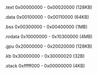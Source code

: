 .text
0x00000000 - 0x00020000 (128KB)

.data
0x00100000 - 0x00110000 (64KB)

.bss
0x00300000 - 0x00400000 (1MB)

.rodata
0x10000000 - 0x10300000 (4MB)

.gpu
0x20000000 - 0x20020000 (128KB)

.kb
0x30000000 - 0x30000020 (32B)

.stack
0xfffff000 - 0x00000000 (4KB)
